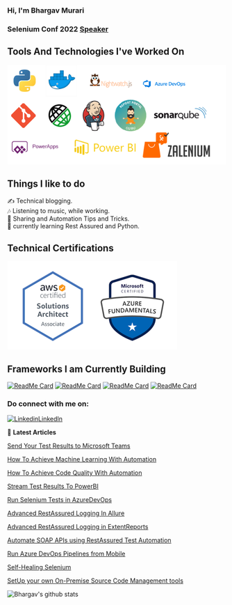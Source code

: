 ### Hi, I'm Bhargav Murari
### Selenium Conf 2022 [Speaker](https://www.youtube.com/watch?v=x4UrkVjXnWA&t=1493s&ab_channel=ConfEngine)
## Tools And Technologies I've Worked On
![image](https://github.com/bhargavkumar-65/bhargavkumar-65/blob/master/Technologies.png)

## Things I like to do
 ✍ Technical blogging.  
 🎶 Listening to music, while working.  
 💬 Sharing and Automation Tips and Tricks.  
 🌱 currently learning Rest Assured and Python.
 
 ## Technical Certifications
![image](https://github.com/bhargavkumar-65/bhargavkumar-65/blob/master/Certs.PNG)

## Frameworks I am Currently Building
[![ReadMe Card](https://github-readme-stats.vercel.app/api/pin/?username=AutoInfra&repo=SeleniumFramework)](https://github.com/AutoInfra/SeleniumFramework)
[![ReadMe Card](https://github-readme-stats.vercel.app/api/pin/?username=bhargavkumar-65&repo=NightWatchExercise)](https://github.com/bhargavkumar-65/NightWatchExercise)
[![ReadMe Card](https://github-readme-stats.vercel.app/api/pin/?username=AutoInfra&repo=PlaywrightJava)](https://github.com/AutoInfra/PlaywrightJava)
[![ReadMe Card](https://github-readme-stats.vercel.app/api/pin/?username=AutoInfra&repo=HealeniumTestng)](https://github.com/AutoInfra/HealeniumTestng)


###  Do connect with me on:  

[![Linkedin](https://i.stack.imgur.com/gVE0j.png)LinkedIn](https://linkedin.com/in/bhargavmurari)  

📕 **Latest Articles**

[Send Your Test Results to Microsoft Teams](https://www.linkedin.com/pulse/send-your-test-results-microsoft-teams-using-bhargav-murari/)

[How To Achieve Machine Learning With Automation](https://www.linkedin.com/pulse/test-automation-how-achieve-machine-learning-bhargav-murari/)

[How To Achieve Code Quality With Automation](https://www.linkedin.com/pulse/test-automation-write-bug-free-code-maintain-quality-bhargav-murari/)

[Stream Test Results To PowerBI](https://www.linkedin.com/pulse/stream-test-results-powerbi-watch-live-from-mobile-app-bhargav-murari/)

[Run Selenium Tests in AzureDevOps](https://www.linkedin.com/pulse/run-selenium-tests-azuredevops-bhargav-murari)

[Advanced RestAssured Logging In Allure](https://www.linkedin.com/pulse/advanced-restassured-logging-allure-reportusing-class-bhargav-murari/)

[Advanced RestAssured Logging in ExtentReports](https://www.linkedin.com/pulse/advanced-restassured-logging-extentreports-using-class-bhargav-murari/)

[Automate SOAP APIs using RestAssured	Test Automation](https://www.linkedin.com/pulse/automate-soap-apis-using-restassured-bhargav-murari/)

[Run Azure DevOps Pipelines from Mobile](https://www.linkedin.com/posts/bhargavmurari_azuredevops-microsoft-powerapps-activity-6681443971572617216-CLH3/)

[Self-Healing Selenium](https://www.linkedin.com/pulse/self-healing-selenium-healenium-opensource-test-solution-murari/)

[SetUp your own On-Premise Source Code Management tools](https://www.linkedin.com/pulse/setup-your-own-on-premise-source-code-management-tools-bhargav-murari/)

![Bhargav's github stats](https://github-readme-stats.vercel.app/api?username=bhargavkumar-65&show_icons=true)



